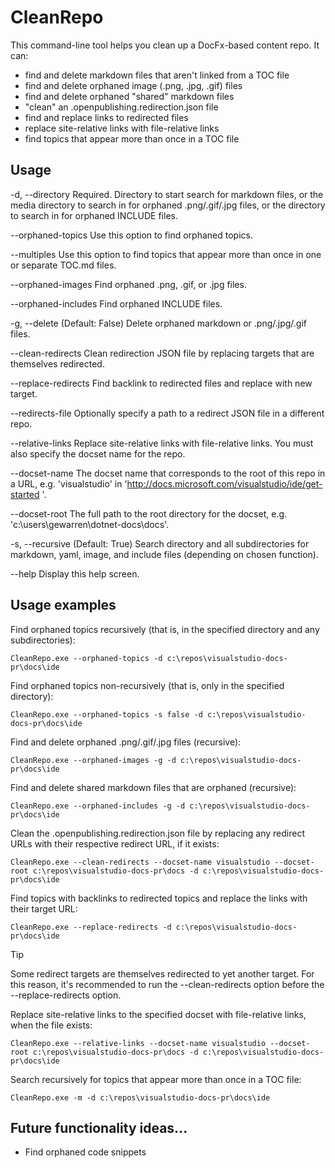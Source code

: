 # CleanRepo

This command-line tool helps you clean up a DocFx-based content repo. It can:

- find and delete markdown files that aren't linked from a TOC file
- find and delete orphaned image (.png, .jpg, .gif) files
- find and delete orphaned "shared" markdown files
- "clean" an .openpublishing.redirection.json file
- find and replace links to redirected files
- replace site-relative links with file-relative links
- find topics that appear more than once in a TOC file

## Usage

  -d, --directory        Required. Directory to start search for markdown
                         files, or the media directory to search in for
                         orphaned .png/.gif/.jpg files, or the directory to
                         search in for orphaned INCLUDE files.

  --orphaned-topics      Use this option to find orphaned topics.

  --multiples            Use this option to find topics that appear more than
                         once in one or separate TOC.md files.

  --orphaned-images      Find orphaned .png, .gif, or .jpg files.

  --orphaned-includes    Find orphaned INCLUDE files.

  -g, --delete           (Default: False) Delete orphaned markdown or
                         .png/.jpg/.gif files.

  --clean-redirects      Clean redirection JSON file by replacing targets that
                         are themselves redirected.

  --replace-redirects    Find backlink to redirected files and replace with new
                         target.

  --redirects-file       Optionally specify a path to a redirect JSON file in a
                         different repo.

  --relative-links       Replace site-relative links with file-relative links.
                         You must also specify the docset name for the repo.

  --docset-name          The docset name that corresponds to the root of this
                         repo in a URL, e.g. 'visualstudio' in
                         'http://docs.microsoft.com/visualstudio/ide/get-started
                         '.

  --docset-root          The full path to the root directory for the docset,
                         e.g. 'c:\users\gewarren\dotnet-docs\docs'.

  -s, --recursive        (Default: True) Search directory and all
                         subdirectories for markdown, yaml, image, and include
                         files (depending on chosen function).

  --help                 Display this help screen.

## Usage examples

Find orphaned topics recursively (that is, in the specified directory and any subdirectories):

```
CleanRepo.exe --orphaned-topics -d c:\repos\visualstudio-docs-pr\docs\ide
```

Find orphaned topics non-recursively (that is, only in the specified directory):

```
CleanRepo.exe --orphaned-topics -s false -d c:\repos\visualstudio-docs-pr\docs\ide
```

Find and delete orphaned .png/.gif/.jpg files (recursive):

```
CleanRepo.exe --orphaned-images -g -d c:\repos\visualstudio-docs-pr\docs\ide
```

Find and delete shared markdown files that are orphaned (recursive):

```
CleanRepo.exe --orphaned-includes -g -d c:\repos\visualstudio-docs-pr\docs\ide
```

Clean the .openpublishing.redirection.json file by replacing any redirect URLs with their respective redirect URL, if it exists:

```
CleanRepo.exe --clean-redirects --docset-name visualstudio --docset-root c:\repos\visualstudio-docs-pr\docs -d c:\repos\visualstudio-docs-pr\docs\ide
```

Find topics with backlinks to redirected topics and replace the links with their target URL:

```
CleanRepo.exe --replace-redirects -d c:\repos\visualstudio-docs-pr\docs\ide
```

  > [!TIP]
  > Some redirect targets are themselves redirected to yet another target. For this reason, it's recommended to run the --clean-redirects option before the --replace-redirects option.

Replace site-relative links to the specified docset with file-relative links, when the file exists:

```
CleanRepo.exe --relative-links --docset-name visualstudio --docset-root c:\repos\visualstudio-docs-pr\docs -d c:\repos\visualstudio-docs-pr\docs\ide
```

Search recursively for topics that appear more than once in a TOC file:

```
CleanRepo.exe -m -d c:\repos\visualstudio-docs-pr\docs\ide
```

## Future functionality ideas...

- Find orphaned code snippets

